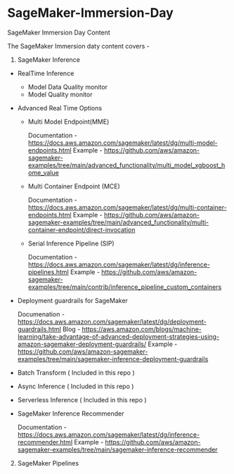 # SageMaker-Immersion-Day
SageMaker Immersion Day Content 

The SageMaker Immersion daty content covers -
1. SageMaker Inference

  - RealTime Inference
  
      - Model Data Quality monitor 
      - Model Quality monitor
      
   - Advanced Real Time Options 
   
      - Multi Model Endpoint(MME) 
      
        Documentation - https://docs.aws.amazon.com/sagemaker/latest/dg/multi-model-endpoints.html
        Example - https://github.com/aws/amazon-sagemaker-examples/tree/main/advanced_functionality/multi_model_xgboost_home_value
        
      - Multi Container Endpoint (MCE)
      
        Documentation - https://docs.aws.amazon.com/sagemaker/latest/dg/multi-container-endpoints.html
        Example - https://github.com/aws/amazon-sagemaker-examples/tree/main/advanced_functionality/multi-container-endpoint/direct-invocation
        
      - Serial Inference Pipeline (SIP)
      
        Documentation - https://docs.aws.amazon.com/sagemaker/latest/dg/inference-pipelines.html
        Example - https://github.com/aws/amazon-sagemaker-examples/tree/main/contrib/inference_pipeline_custom_containers

   - Deployment guardrails for SageMaker  
   
        Documenation - https://docs.aws.amazon.com/sagemaker/latest/dg/deployment-guardrails.html
        Blog - https://aws.amazon.com/blogs/machine-learning/take-advantage-of-advanced-deployment-strategies-using-amazon-sagemaker-deployment-guardrails/
        Example - https://github.com/aws/amazon-sagemaker-examples/tree/main/sagemaker-inference-deployment-guardrails
      
  - Batch Transform
      ( Included in this repo )
  
  - Async Inference
      ( Included in this repo )
      
  - Serverless Inference
      ( Included in this repo )
  
  - SageMaker Inference Recommender
  
      Documentation - https://docs.aws.amazon.com/sagemaker/latest/dg/inference-recommender.html
      Example - https://github.com/aws/amazon-sagemaker-examples/tree/main/sagemaker-inference-recommender
  
 2. SageMaker Pipelines
